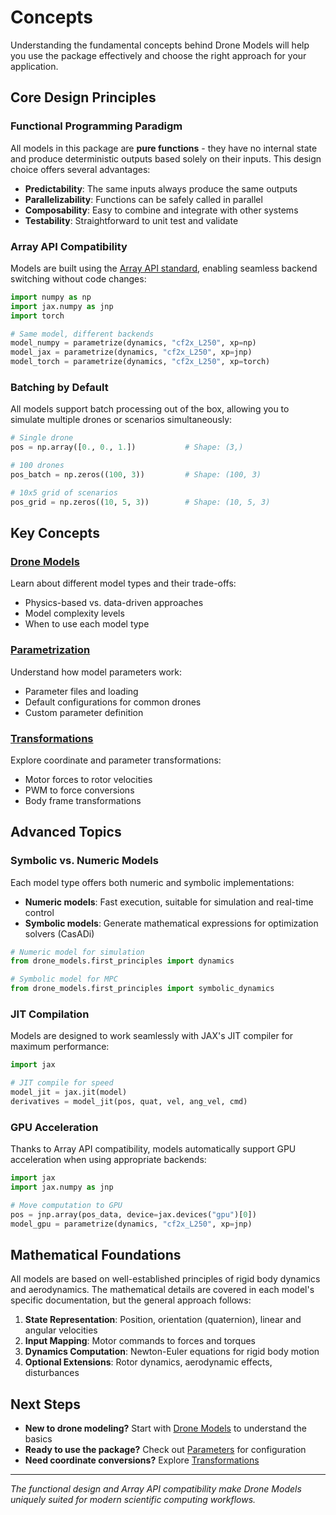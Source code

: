 # Concepts

Understanding the fundamental concepts behind Drone Models will help you use the package effectively and choose the right approach for your application.

## Core Design Principles

### Functional Programming Paradigm

All models in this package are **pure functions** - they have no internal state and produce deterministic outputs based solely on their inputs. This design choice offers several advantages:

- **Predictability**: The same inputs always produce the same outputs
- **Parallelizability**: Functions can be safely called in parallel
- **Composability**: Easy to combine and integrate with other systems
- **Testability**: Straightforward to unit test and validate

### Array API Compatibility

Models are built using the [Array API standard](https://data-apis.org/array-api/latest/), enabling seamless backend switching without code changes:

```python
import numpy as np
import jax.numpy as jnp
import torch

# Same model, different backends
model_numpy = parametrize(dynamics, "cf2x_L250", xp=np)
model_jax = parametrize(dynamics, "cf2x_L250", xp=jnp)
model_torch = parametrize(dynamics, "cf2x_L250", xp=torch)
```

### Batching by Default

All models support batch processing out of the box, allowing you to simulate multiple drones or scenarios simultaneously:

```python
# Single drone
pos = np.array([0., 0., 1.])           # Shape: (3,)

# 100 drones
pos_batch = np.zeros((100, 3))         # Shape: (100, 3)

# 10x5 grid of scenarios  
pos_grid = np.zeros((10, 5, 3))        # Shape: (10, 5, 3)
```

## Key Concepts

### **[Drone Models](drone-models.md)**
Learn about different model types and their trade-offs:
- Physics-based vs. data-driven approaches
- Model complexity levels
- When to use each model type

### **[Parametrization](parameters.md)**
Understand how model parameters work:
- Parameter files and loading
- Default configurations for common drones
- Custom parameter definition

### **[Transformations](transformations.md)**
Explore coordinate and parameter transformations:
- Motor forces to rotor velocities
- PWM to force conversions
- Body frame transformations

## Advanced Topics

### Symbolic vs. Numeric Models

Each model type offers both numeric and symbolic implementations:

- **Numeric models**: Fast execution, suitable for simulation and real-time control
- **Symbolic models**: Generate mathematical expressions for optimization solvers (CasADi)

```python
# Numeric model for simulation
from drone_models.first_principles import dynamics

# Symbolic model for MPC
from drone_models.first_principles import symbolic_dynamics
```

### JIT Compilation

Models are designed to work seamlessly with JAX's JIT compiler for maximum performance:

```python
import jax

# JIT compile for speed
model_jit = jax.jit(model)
derivatives = model_jit(pos, quat, vel, ang_vel, cmd)
```

### GPU Acceleration

Thanks to Array API compatibility, models automatically support GPU acceleration when using appropriate backends:

```python
import jax
import jax.numpy as jnp

# Move computation to GPU
pos = jnp.array(pos_data, device=jax.devices("gpu")[0])
model_gpu = parametrize(dynamics, "cf2x_L250", xp=jnp)
```

## Mathematical Foundations

All models are based on well-established principles of rigid body dynamics and aerodynamics. The mathematical details are covered in each model's specific documentation, but the general approach follows:

1. **State Representation**: Position, orientation (quaternion), linear and angular velocities
2. **Input Mapping**: Motor commands to forces and torques
3. **Dynamics Computation**: Newton-Euler equations for rigid body motion
4. **Optional Extensions**: Rotor dynamics, aerodynamic effects, disturbances

## Next Steps

- **New to drone modeling?** Start with [Drone Models](drone-models.md) to understand the basics
- **Ready to use the package?** Check out [Parameters](parameters.md) for configuration
- **Need coordinate conversions?** Explore [Transformations](transformations.md)

---

*The functional design and Array API compatibility make Drone Models uniquely suited for modern scientific computing workflows.*
